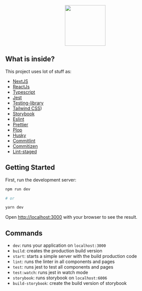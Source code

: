 <p align="center">
  <a href="https://nextjs.org">
    <img src="https://assets.vercel.com/image/upload/v1607554385/repositories/next-js/next-logo.png" height="128">
  </a>
</p>

## What is inside?

This project uses lot of stuff as:

- [NextJS](https://nextjs.org/)
- [ReactJs](https://reactjs.org)
- [Typescript](https://www.typescriptlang.org)
- [Jest](https://jestjs.io)
- [Testing-library](https://testing-library.com/docs/react-testing-library/intro)
- [Tailwind CSS](https://https://tailwindcss.com))
- [Storybook](https://storybook.js.org)
- [Eslint](https://eslint.org/)
- [Prettier](https://prettier.io/)
- [Plop](https://plopjs.com)
- [Husky](https://github.com/typicode/husky)
- [Commitlint](https://github.com/conventional-changelog/commitlint)
- [Commitizen](https://github.com/commitizen/cz-cli)
- [Lint-staged](https://github.com/okonet/lint-staged)

## Getting Started

First, run the development server:

```bash
npm run dev

# or

yarn dev
```

Open [http://localhost:3000](http://localhost:3000) with your browser to see the result.

## Commands

- `dev`: runs your application on `localhost:3000`
- `build`: creates the production build version
- `start`: starts a simple server with the build production code
- `lint`: runs the linter in all components and pages
- `test`: runs jest to test all components and pages
- `test:watch`: runs jest in watch mode
- `storybook`: runs storybook on `localhost:6006`
- `build-storybook`: create the build version of storybook

